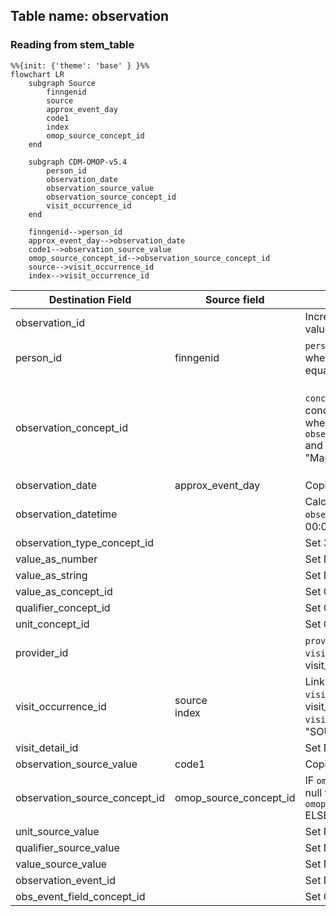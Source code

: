 ## Table name: observation

### Reading from stem_table

```mermaid
%%{init: {'theme': 'base' } }%%
flowchart LR
    subgraph Source
        finngenid
        source
        approx_event_day
        code1
        index
        omop_source_concept_id
    end

    subgraph CDM-OMOP-v5.4
        person_id
        observation_date
        observation_source_value
        observation_source_concept_id
        visit_occurrence_id
    end

    finngenid-->person_id
    approx_event_day-->observation_date
    code1-->observation_source_value
    omop_source_concept_id-->observation_source_concept_id
    source-->visit_occurrence_id
    index-->visit_occurrence_id
```

| Destination Field | Source field | Logic | Comment field |
| --- | --- | --- | --- |
| observation_id |  | Incremental integer. Unique value per each row observation. | Generated |
| person_id | finngenid | `person_id` from person table where `person_source_value` equals `finngenid` |   Calculated |
| observation_concept_id |  | `concept_id_2` from concept_relationship table where `concept_id_1` equals `observation_source_concept_id` and `relationship_id` equals "Maps to" | Calculated <br> NOTE: IF a `observation_source_concept_id` has more than one standard mapping (`concept_id_2`), one row is added per each additional `observation_concept_id` |
| observation_date | approx_event_day | Copied from `approx_event_day` | Copied |
| observation_datetime |  | Calculated from  `observation_date` with time 00:00:0000 | Calculated |
| observation_type_concept_id |  | Set 32879 - 'Registry' for all | Calculated |
| value_as_number |  | Set NULL for all | Info not available |
| value_as_string |  | Set NULL for all | Info not available |
| value_as_concept_id |  | Set 0 for all | Info not available |
| qualifier_concept_id |  | Set 0 for all | Info not available |
| unit_concept_id |  | Set 0 for all | Info not available |
| provider_id |  | `provider_id` for mapped `visit_occurrence_id` from visit_occurrence table. | Calculated |
| visit_occurrence_id | source<br>index | Link to correspondent `visit_occurrence_id` from visit_occurrence table where `visit_source_value` equals "SOURCE=`source`;INDEX=`index`". | Calculated |
| visit_detail_id |  | Set NULL for all | Info not available |
| observation_source_value | code1 | Copied `code1` as it is | Copied |
| observation_source_concept_id | omop_source_concept_id | IF `omop_source_concept_id` is not null then `omop_source_concept_id`<br> ELSE 0 | Calculated |
| unit_source_value |  | Set NULL for all | Info not available |
| qualifier_source_value |  | Set NULL for all | Info not available |
| value_source_value |  | Set NULL for all | Info not available |
| observation_event_id |  | Set NULL for all | Info not available |
| obs_event_field_concept_id |  | Set 0 for all | Info not available |

